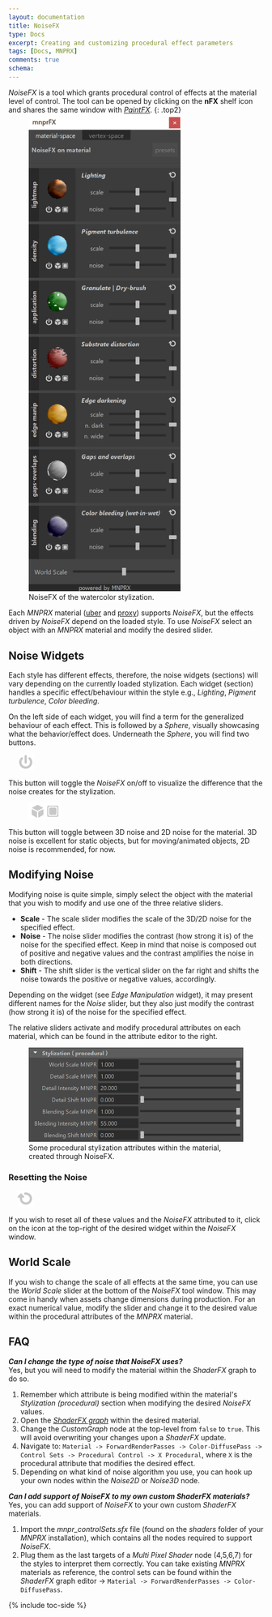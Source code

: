 ```yaml
---
layout: documentation
title: NoiseFX
type: Docs
excerpt: Creating and customizing procedural effect parameters
tags: [Docs, MNPRX]
comments: true
schema:
---
```


_NoiseFX_ is a tool which grants procedural control of effects at the material level of control. The tool can be opened by clicking on the **nFX** shelf icon and shares the same window with [_PaintFX_](../paintfx).
{: .top2}

<figure class="pull-right" style="margin-top:-1em;">
	<img src="/images/MNPRX/FX/noiseFX.png" alt="NoiseFX tool window"  style="max-width: 300px">
	<figcaption>NoiseFX of the watercolor stylization.</figcaption>
</figure>

Each _MNPRX_ material ([uber](../uber) and [proxy](../proxy)) supports _NoiseFX_, but the effects driven by _NoiseFX_ depend on the loaded style. To use _NoiseFX_ select an object with an _MNPRX_ material and modify the desired slider.

## Noise Widgets
Each style has different effects, therefore, the noise widgets (sections) will vary depending on the currently loaded stylization. Each widget (section) handles a specific effect/behaviour within the style e.g., _Lighting_, _Pigment turbulence_, _Color bleeding_.

On the left side of each widget, you will find a term for the generalized behaviour of each effect. This is followed by a _Sphere_, visually showcasing what the behavior/effect does. Underneath the _Sphere_, you will find two buttons.

<figure class="pull-left" style="margin: 0.5em 18px 0">
	<img src="/images/MNPRX/FX/io.png" alt="NoiseFX toggle"  style="max-height: 32px">
</figure>

This button will toggle the _NoiseFX_ on/off to visualize the difference that the noise creates for the stylization.

<figure class="pull-left" style="margin-right: 4px">
	<img src="/images/MNPRX/FX/3D2D.png" alt="Noise type"  style="max-height: 32px">
</figure>

This button will toggle between 3D noise and 2D noise for the material. 3D noise is excellent for static objects, but for moving/animated objects, 2D noise is recommended, for now.

## Modifying Noise
Modifying noise is quite simple, simply select the object with the material that you wish to modify and use one of the three relative sliders.

* **Scale** - The scale slider modifies the scale of the 3D/2D noise for the specified effect.
* **Noise** - The noise slider modifies the contrast (how strong it is) of the noise for the specified effect. Keep in mind that noise is composed out of positive and negative values and the contrast amplifies the noise in both directions.
* **Shift** - The shift slider is the vertical slider on the far right and shifts the noise towards the positive or negative values, accordingly.

Depending on the widget (see _Edge Manipulation_ widget), it may present different names for the _Noise_ slider, but they also just modify the contrast (how strong it is) of the noise for the specified effect.

The relative sliders activate and modify procedural attributes on each material, which can be found in the attribute editor to the right.

<figure class="align-center">
	<img src="/images/MNPRX/stylization-proc-AE.png" alt="Stylization (procedural) attributes"  style="width: 500px">
	<figcaption>Some procedural stylization attributes within the material, created through NoiseFX.</figcaption>
</figure>

### Resetting the Noise

<figure class="pull-left" style="margin: 0.5em 18px 0">
 <img src="/images/MNPRX/FX/reset.png" alt="Reset NoiseFX"  style="max-height: 32px">
</figure>

If you wish to reset all of these values and the _NoiseFX_ attributed to it, click on the icon at the top-right of the desired widget within the _NoiseFX_ window.


## World Scale
If you wish to change the scale of all effects at the same time, you can use the _World Scale_ slider at the bottom of the _NoiseFX_ tool window. This may come in handy when assets change dimensions during production. For an exact numerical value, modify the slider and change it to the desired value within the procedural attributes of the _MNPRX_ material.


## FAQ
_**Can I change the type of noise that NoiseFX uses?**_<br>
Yes, but you will need to modify the material within the _ShaderFX_ graph to do so.
1. Remember which attribute is being modified within the material's _Stylization (procedural)_ section when modifying the desired _NoiseFX_ values.
1. Open the [_ShaderFX graph_](../uber#shaderfx-graph) within the desired material.
1. Change the _CustomGraph_ node at the top-level from `false` to `true`. This will avoid overwriting your changes upon a _ShaderFX_ update.
1. Navigate to: `Material -> ForwardRenderPasses -> Color-DiffusePass -> Control Sets -> Procedural Control -> X Procedural`, where `X` is the procedural attribute that modifies the desired effect.
1. Depending on what kind of noise algorithm you use, you can hook up your own nodes within the _Noise2D_ or _Noise3D_ node.

_**Can I add support of NoiseFX to my own custom ShaderFX materials?**_<br>
Yes, you can add support of _NoiseFX_ to your own custom _ShaderFX_ materials.
1. Import the _mnpr_controlSets.sfx_ file (found on the _shaders_ folder of your _MNPRX_ installation), which contains all the nodes required to support _NoiseFX_.
1. Plug them as the last targets of a _Multi Pixel Shader_ node (4,5,6,7) for the styles to interpret them correctly.
You can take existing _MNPRX_ materials as reference, the control sets can be found within the _ShaderFX_ graph editor -> `Material -> ForwardRenderPasses -> Color-DiffusePass`.




{% include toc-side %}
